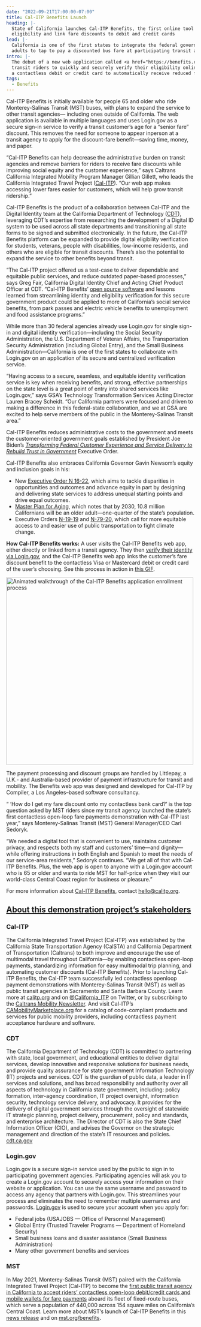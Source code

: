 ```yaml
---
date: "2022-09-21T17:00:00-07:00"
title: Cal-ITP Benefits Launch
heading: |-
  State of California launches Cal-ITP Benefits, the first online tool for transit riders to verify their identity and benefit
  eligibility and link fare discounts to debit and credit cards
lead: |-
  California is one of the first states to integrate the federal government’s secure Login.gov sign-in service, enabling older
  adults to tap to pay a discounted bus fare at participating transit agencies
intro: |-
  The debut of a new web application called <a href="https://benefits.calitp.org/" target="_blank">Cal-ITP Benefits</a> allows
  transit riders to quickly and securely verify their eligibility online for discounted fares and link that discount benefit to
  a contactless debit or credit card to automatically receive reduced fares whenever they tap to pay with the card.
tags:
  - Benefits
---
```


Cal-ITP Benefits is initially available for people 65 and older who ride Monterey-Salinas Transit (MST) buses, with plans to
expand the service to other transit agencies— including ones outside of California. The web application is available in
multiple languages and uses Login.gov as a secure sign-in service to verify a transit customer’s age for a “senior fare”
discount. This removes the need for someone to appear inperson at a transit agency to apply for the discount-fare
benefit—saving time, money, and paper.

“Cal-ITP Benefits can help decrease the administrative burden on transit agencies and remove barriers for riders to receive
fare discounts while improving social equity and the customer experience,” says Caltrans California Integrated Mobility
Program Manager Gillian Gillett, who leads the California Integrated Travel Project ([Cal-ITP](https://calitp.org)).
“Our web app makes accessing lower fares easier for customers, which will help grow transit ridership.”

Cal-ITP Benefits is the product of a collaboration between Cal-ITP and the Digital Identity team at the California Department
of Technology ([CDT](https://cdt.ca.gov/)), leveraging CDT’s expertise from researching the development of a Digital ID system
to be used across all state departments and transitioning all state forms to be signed and submitted electronically. In the
future, the Cal-ITP Benefits platform can be expanded to provide digital eligibility verification for students, veterans,
people with disabilities, low-income residents, and others who are eligible for transit discounts. There’s also the potential
to expand the service to other benefits beyond transit.

“The Cal-ITP project offered us a test-case to deliver dependable and equitable public services, and reduce outdated
paper-based processes,” says Greg Fair, California Digital Identity Chief and Acting Chief Product Officer at CDT.
“Cal-ITP Benefits’ [open source software](https://github.com/cal-itp/benefits) and lessons learned from streamlining identity
and eligibility verification for this secure government product could be applied to more of California’s social service
benefits, from park passes and electric vehicle benefits to unemployment and food assistance programs.”

While more than 30 federal agencies already use Login.gov for single sign-in and digital identity verification—including the
Social Security Administration, the U.S. Department of Veteran Affairs, the Transportation Security Administration
(including Global Entry), and the Small Business Administration—California is one of the first states to collaborate with
Login.gov on an application of its secure and centralized verification service.

“Having access to a secure, seamless, and equitable identity verification service is key when receiving benefits, and strong,
effective partnerships on the state level is a great point of entry into shared services like Login.gov,” says GSA’s Technology
Transformation Services Acting Director Lauren Bracey Scheidt. “Our California partners were focused and driven to making a
difference in this federal-state collaboration, and we at GSA are excited to help serve members of the public in the
Monterey-Salinas Transit area.”

Cal-ITP Benefits reduces administrative costs to the government and meets the customer-oriented government goals established
by President Joe Biden’s [_Transforming Federal Customer Experience and Service Delivery to Rebuild Trust in Government_](https://www.whitehouse.gov/briefing-room/statements-releases/2021/12/13/fact-sheet-putting-the-public-first-improving-customer-experience-and-service-delivery-for-the-american-people/)
Executive Order.

Cal-ITP Benefits also embraces California Governor Gavin Newsom’s equity and inclusion goals in his:

- New [Executive Order N 16-22](https://www.gov.ca.gov/wp-content/uploads/2022/09/9.13.22-EO-N-16-22-Equity.pdf), which aims to
  tackle disparities in opportunities and outcomes and advance equity in part by designing and delivering state services to
  address unequal starting points and drive equal outcomes.
- [Master Plan for Aging](https://mpa.aging.ca.gov/), which notes that by 2030, 10.8 million Californians will be an older
  adult—one-quarter of the state’s population.
- Executive Orders [N-19-19](https://www.gov.ca.gov/2019/09/20/ahead-of-climate-week-governor-newsom-announces-executive-action-to-leverage-states-700-billion-pension-investments-transportation-systems-and-purchasing-power-to-strengthen-climate-resili/) and [N-79-20](https://www.gov.ca.gov/2020/09/23/governor-newsom-announces-california-will-phase-out-gasoline-powered-cars-drastically-reduce-demand-for-fossil-fuel-in-californias-fight-against-climate-change/),
  which call for more equitable access to and easier use of public transportation to fight climate change.

**How Cal-ITP Benefits works:** A user visits the Cal-ITP Benefits web app, either directly or linked from a transit agency.
They then [verify their identity via Login.gov](https://www.login.gov/help/verify-your-identity/how-to-verify-your-identity/),
and the Cal-ITP Benefits web app links the customer’s fare discount benefit to the contactless Visa or Mastercard debit or
credit card of the user’s choosing. See this process in action in [this GIF](https://docs.calitp.org/benefits/use-cases/img/senior-success.gif).

<img alt="Animated walkthrough of the Cal-ITP Benefits application enrollment process" src="https://docs.calitp.org/benefits/use-cases/img/senior-success.gif" height="500" class="mx-auto d-block" />

The payment processing and discount groups are handled by Littlepay, a U.K.- and Australia-based provider of payment
infrastructure for transit and mobility. The Benefits web app was designed and developed for Cal-ITP by Compiler, a
Los Angeles–based software consultancy.

“ ‘How do I get my fare discount onto my contactless bank card?’ is the top question asked by MST riders since my transit
agency launched the state’s first contactless open-loop fare payments demonstration with Cal-ITP last year,” says
Monterey-Salinas Transit (MST) General Manager/CEO Carl Sedoryk.

“We needed a digital tool that is convenient to use, maintains customer privacy, and respects both my staff and customers’
time—and dignity—while offering instructions in both English and Spanish to meet the needs of our service-area residents,”
Sedoryk continues. “We get all of that with Cal-ITP Benefits. Plus, the web app is open to anyone with a Login.gov account
who is 65 or older and wants to ride MST for half-price when they visit our world-class Central Coast region for business or
pleasure.”

For more information about [Cal-ITP Benefits](https://benefits.calitp.org/), contact [hello@calitp.org](mailto:hello@calitp.org).

## <u>About this demonstration project’s stakeholders</u>

### Cal-ITP

The California Integrated Travel Project (Cal-ITP) was established by the California State Transportation Agency (CalSTA) and
California Department of Transportation (Caltrans) to both improve and encourage the use of multimodal travel throughout
California—by enabling contactless open-loop payments, standardizing information for easy multimodal trip planning, and
automating customer discounts (Cal-ITP Benefits). Prior to launching Cal-ITP Benefits, the Cal-ITP team successfully led
contactless openloop payment demonstrations with Monterey-Salinas Transit (MST) as well as public transit agencies in
Sacramento and Santa Barbara County. Learn more at [calitp.org](https://calitp.org) and on [@California_ITP](https://twitter.com/california_itp)
on Twitter, or by subscribing to the [Caltrans Mobility Newsletter](https://lp.constantcontactpages.com/su/eLbtFoE/calitp?VCPR).
And visit Cal-ITP’s [CAMobilityMarketplace.org](https://camobilitymarketplace.org) for a catalog of code-compliant products and
services for public mobility providers, including contactless payment acceptance hardware and software.

### CDT

The California Department of Technology (CDT) is committed to partnering with state, local government, and educational entities
to deliver digital services, develop innovative and responsive solutions for business needs, and provide quality assurance for
state government Information Technology (IT) projects and services. CDT is the guardian of public data, a leader in IT services
and solutions, and has broad responsibility and authority over all aspects of technology in California state government,
including: policy formation, inter-agency coordination, IT project oversight, information security, technology service delivery,
and advocacy. It provides for the delivery of digital government services through the oversight of statewide IT strategic
planning, project delivery, procurement, policy and standards, and enterprise architecture. The Director of CDT is also the
State Chief Information Officer (CIO), and advises the Governor on the strategic management and direction of the state’s IT
resources and policies. [cdt.ca.gov](https://cdt.ca.gov)

### Login.gov

Login.gov is a secure sign-in service used by the public to sign in to participating government agencies. Participating
agencies will ask you to create a Login.gov account to securely access your information on their website or application.
You can use the same username and password to access any agency that partners with Login.gov. This streamlines your process and
eliminates the need to remember multiple usernames and passwords. [Login.gov](https://login.gov/) is used to secure your
account when you apply for:

- Federal jobs (USAJOBS — Office of Personnel Management)
- Global Entry (Trusted Traveler Programs — Department of Homeland Security)
- Small business loans and disaster assistance (Small Business Administration)
- Many other government benefits and services

### MST

In May 2021, Monterey-Salinas Transit (MST) paired with the California Integrated Travel Project (Cal-ITP) to become the [first
public transit agency in California to accept riders’ contactless open-loop debit/credit cards and mobile wallets for fare
payments](https://mst.org/news_items/monterey-salinas-transit-announces-launch-of-contactless-fare-payment-demonstration/)
aboard its fleet of fixed-route buses, which serve a population of 440,000 across 154 square miles on California’s Central
Coast. Learn more about MST’s launch of Cal-ITP Benefits in this [news release](https://mst.org/news_items/monterey-salinas-transit-mst-announces-discount-contactless-fares-for-both-local-and-visiting-riders-65-with-launch-of-new-benefits-eligibility-verification-website/)
and on [mst.org/benefits](https://mst.org/benefits).
